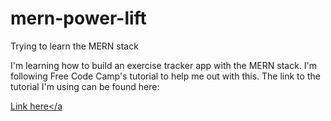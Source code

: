 # mern-power-lift
Trying to learn the MERN stack

I'm learning how to build an exercise tracker app with the MERN stack. I'm following Free Code Camp's 
tutorial to help me out with this. The link to the tutorial I'm using can be found here: 

<a href="https://medium.com/@beaucarnes/learn-the-mern-stack-by-building-an-exercise-tracker-mern-tutorial-59c13c1237a1">Link here</a
